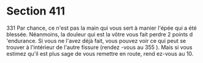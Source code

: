 # Section 411

331
Par chance, ce n'est pas la main qui vous sert à manier l'épée qui
a été blessée. Néanmoins, la douleur qui est la vôtre vous fait
perdre 2 points d 'endurance.  Si vous ne l'avez déjà fait, vous
pouvez voir ce qui peut se trouver à l'intérieur de l'autre fissure
(rendez -vous au 355 ). Mais si vous estimez qu'il est plus sage de
vous remettre en route, rend ez-vous au 10.